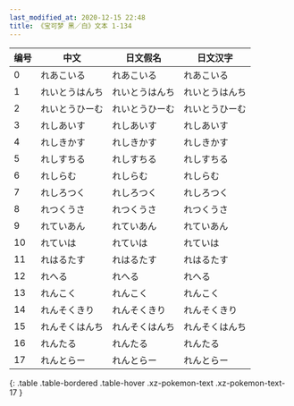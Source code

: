 ```yaml
---
last_modified_at: 2020-12-15 22:48
title: 《宝可梦 黑／白》文本 1-134
---
```

| 编号 | 中文 | 日文假名 | 日文汉字 |
| ---- | ---- | ---- | --- |
| 0 | れあこいる | れあこいる | れあこいる |
| 1 | れいとうはんち | れいとうはんち | れいとうはんち |
| 2 | れいとうひーむ | れいとうひーむ | れいとうひーむ |
| 3 | れしあいす | れしあいす | れしあいす |
| 4 | れしきかす | れしきかす | れしきかす |
| 5 | れしすちる | れしすちる | れしすちる |
| 6 | れしらむ | れしらむ | れしらむ |
| 7 | れしろつく | れしろつく | れしろつく |
| 8 | れつくうさ | れつくうさ | れつくうさ |
| 9 | れていあん | れていあん | れていあん |
| 10 | れていは | れていは | れていは |
| 11 | れはるたす | れはるたす | れはるたす |
| 12 | れへる | れへる | れへる |
| 13 | れんこく | れんこく | れんこく |
| 14 | れんそくきり | れんそくきり | れんそくきり |
| 15 | れんそくはんち | れんそくはんち | れんそくはんち |
| 16 | れんたる | れんたる | れんたる |
| 17 | れんとらー | れんとらー | れんとらー |
{: .table .table-bordered .table-hover .xz-pokemon-text .xz-pokemon-text-17 }